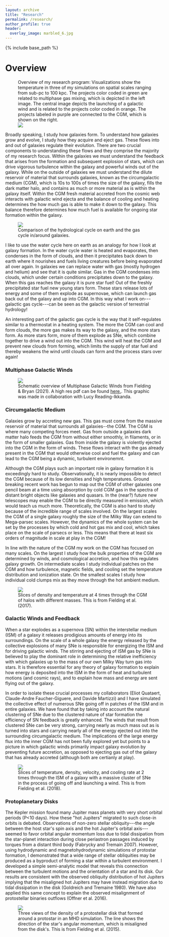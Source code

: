 ```yaml
---
layout: archive
title: "Research"
permalink: /research/
author_profile: true
header:
  overlay_image: marbled_6.jpg
---
```


{% include base_path %}


# Overview
<figure>
  <figcaption>Overview of my research program: Visualizations show the temperature in three of my simulations on spatial scales ranging from sub-pc to 100 kpc. The projects color coded in green are related to multiphase gas mixing, which is depicted in the left image. The central image depicts the launching of a galactic wind and is related to the projects color coded in orange. The projects labeled in purple are connected to the CGM, which is shown on the right.</figcaption>
  <img src="/images/ResearchStatementGraphic_final_LR_bigger_text_with_galaxy_blended.JPG">
</figure>
Broadly speaking, I study how galaxies form. To understand how galaxies grow and evolve, I study how they acquire and eject gas. These flows into and out of galaxies regulate their evolution. There are two crucial components to understanding these flows and they comprise the majority of my research focus. Within the galaxies we must understand the feedback that arises from the formation and subsequent explosion of stars, which can drive vigorous turbulence within the galaxy and powerful winds out of the galaxy. While on the outside of galaxies we must understand the dilute reservoir of material that surrounds galaxies, known as the circumgalactic medium (CGM), which is 10s to 100s of times the size of the galaxy, fills the dark matter halo, and contains as much or more material as is within the galaxy itself. Within the CGM fresh material accreted from the cosmic web interacts with galactic wind ejecta and the balance of cooling and heating determines the how much gas is able to make it down to the galaxy. This balance therefore determines how much fuel is available for ongoing star formation within the galaxy.

<figure>
  <img src="/images/WaterCycleCartoon.png">
  <figcaption>Comparison of the hydrological cycle on earth and the gas cycle in/around galaxies.</figcaption>
</figure>

I like to use the water cycle here on earth as an analogy for how I look at galaxy formation. In the water cycle water is heated and evaporates, then condenses in the form of clouds, and then it precipitates back down to earth where it nourishes and fuels living creatures before being evaporated all over again. In galaxies we can replace water with gas (mostly hydrogen and helium) and see that it is quite similar. Gas in the CGM condenses into clouds, which under certain conditions precipitates down to the galaxy. When this gas reaches the galaxy it is pure star fuel! Out of the freshly precipitated star fuel new young stars form. These stars release lots of energy and some of them explode as supernovae, which can launch gas back out of the galaxy and up into CGM. In this way what I work on---galactic gas cycle---can be seen as the galactic version of terrestrial hydrology! 

An interesting part of the galactic gas cycle is the way that it self-regulates similar to a thermostat in a heating system. The more the CGM can cool and form clouds, the more gas makes its way to the galaxy, and the more stars form. As more stars form, more of them explode as SNe, which combine together to drive a wind out into the CGM. This wind will heat the CGM and prevent new clouds from forming, which limits the supply of star fuel and thereby weakens the wind until clouds can form and the process stars over again!

### Multiphase Galactic Winds

<figure>
  <img src="/images/Multiphase_Winds_Schematic.png">
  <figcaption> Schematic overview of Multiphase Galactic Winds from Fielding & Bryan (2021). A high res pdf can be found <u><a href="http://dfielding14.github.io/images/Multiphase_Winds_Schematic.pdf">here</a>.</u>. This graphic was made in collaboration with Lucy Reading-Ikkanda.</figcaption>
</figure> 


### Circumgalactic Medium 
Galaxies grow by accreting new gas. This gas must come from the massive reservoir of material that surrounds all galaxies--the CGM. The CGM is where many competing forces meet. Gas from outside a galaxies dark matter halo feeds the CGM from without either smoothly, in filaments, or in the form of smaller galaxies. Gas from inside the galaxy is violently ejected into the CGM in the form of winds. These flows interact with the gas already present in the CGM that would otherwise cool and fuel the galaxy and can lead to the CGM being a dynamic, turbulent environemnt. 

Although the CGM plays such an important role in galaxy formation it is exceedingly hard to study. Observationally, it is nearly impossible to detect the CGM because of its low densities and high temperatures. Ground breaking recent work has begun to map out the CGM of other galaxies one pencil beam at a time using absorption by cold CGM gas in the spectra of distant bright objects like galaxies and quasars. In the (near?) future new telescopes may enable the CGM to be directly measured in emission, which would teach us much more. Theoretically, the CGM is also hard to study because of the incredible range of scales involved. On the largest scales the CGM of a single galaxy roughly the size of the Milky Way can extend to Mega-parsec scales. However, the dynamics of the whole system can be set by the processes by which cold and hot gas mix and cool, which takes place on the scale of parsecs or less. This means that there at least six orders of magnitude in scale at play in the CGM! 

In line with the nature of the CGM my work on the CGM has focused on many scales. On the largest I study how the bulk properties of the CGM are determined by winds, and cosmological accretion, and how this regulates galaxy growth. On intermediate scales I study individual patches on the CGM and how turbulence, magnetic fields, and cooling set the temperature distribution and ionization state. On the smallest scales I study how individual cold clumps mix as they move through the hot ambient medium.

<figure>
  <img src="/images/CGM_feedback_MultiPanel_n_T_2rvir_ref_9Gyr.png">
  <figcaption>Slices of density and temperature at 4 times through the CGM of halos with different masses. This is from Fielding et al. (2017).</figcaption>
</figure>

### Galactic Winds and Feedback
When a star explodes as a supernova (SN) within the interstellar medium (ISM) of a galaxy it releases prodigious amounts of energy into its surroundings. On the scale of a whole galaxy the energy released by the collective explosions of many SNe is responsible for energizing the ISM and for driving galactic winds. The stirring and ejecting of ISM gas by SNe is believed to play the dominant role in determining the relative inefficiency with which galaxies up to the mass of our own Milky Way turn gas into stars. It is therefore essential for any theory of galaxy formation to explain how energy is deposited into the ISM in the form of heat and turbulent motions (and cosmic rays), and to explain how mass and energy are sent flying out of the galaxy. 

In order to isolate these crucial processes my collaborators (Eliot Quataert, Claude-Andre Faucher-Giguere, and Davide Martizzi) and I have simulated the collective effect of numerous SNe going off in patches of the ISM and in entire galaxies. We have found that by taking into account the natural clustering of SNe due to the clustered nature of star formation the efficiency of SN feedback is greatly enhanced. The winds that result from clustered SNe can be very strong, carrying nearly as much mass out as is turned into stars and carrying nearly all of the energy ejected out into the surrounding circumgalactic medium. The implications of the large energy flux into the inner CGM has not been fully explored yet but points to a picture in which galactic winds primarily impact galaxy evolution by preventing future accretion, as opposed to ejecting gas out of the galaxy that has already accreted (although both are certianly at play).

<figure>
  <img src="/images/Clustered_SNe_mixed_strip_4panel_Sig30_Mcl45_1pc_3_3_23Myr_zoom_panel.png">
  <figcaption>Slices of temperature, density, velocity, and cooling rate at 2 times through the ISM of a galaxy with a massive cluster of SNe in the process of going off and launching a wind. This is from Fielding et al. (2018).</figcaption>
</figure>


### Protoplanetary Disks
The Kepler mission found many Jupiter mass planets with very short orbital periods (P<10 days). How these "hot Jupiters" migrated to such close-in orbits is debated. Observations of non-zero stellar obliquity---the angle between the host star's spin axis and the hot Jupiter's orbital axis---seemed to favor orbital angular momentum loss due to tidal dissipation from the star-planet interaction during close periastron passages induced by torques from a distant third body (Fabrycky and Tremain 2007). However, using hydrodynamic and magnetohydrodynamic simulations of protostar formation, I demonstrated that a wide range of stellar obliquities may be produced as a byproduct of forming a star within a turbulent environment. I developed a simple semi-analytic model that reveals this connection between the turbulent motions and the orientation of a star and its disk. Our results are consistent with the observed obliquity distribution of hot Jupiters implying that the misaligned hot Jupiters may have instead migration due to tidal dissipation in the disk (Goldreich and Tremaine 1980). We have also applied this same concept to explain the observed misalignment of protostellar binaries outflows (Offner et al. 2016).

<figure>
  <img src="/images/threepanel_misaligned_MHD_disk.png">
  <figcaption>Three views of the density of a protostellar disk that formed around a protostar in an MHD simulation. The line shows the direction of the star's angular momentum, which is misaligned from the disk's. This is from Fielding et al. (2015).</figcaption>
</figure>


